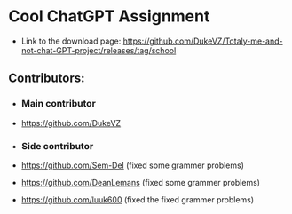 # Cool ChatGPT Assignment

- Link to the download page: https://github.com/DukeVZ/Totaly-me-and-not-chat-GPT-project/releases/tag/school 

## Contributors:
- ### Main contributor
- https://github.com/DukeVZ

- ### Side contributor
- https://github.com/Sem-Del (fixed some grammer problems)
- https://github.com/DeanLemans (fixed some grammer problems)
- https://github.com/luuk600 (fixed the fixed grammer problems)
